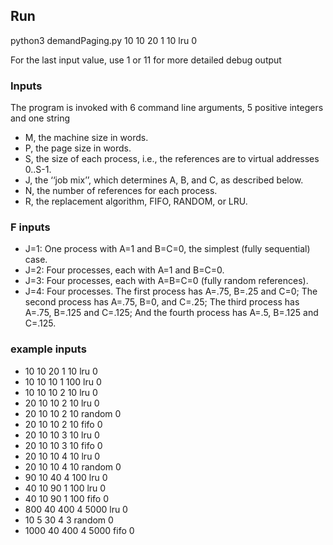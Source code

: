 ## Run
python3 demandPaging.py 10 10 20 1 10 lru 0

For the last input value, use 1 or 11 for more detailed debug output

### Inputs
The program is invoked with 6 command line arguments, 5 positive integers and one string
- M, the machine size in words.
- P, the page size in words.
- S, the size of each process, i.e., the references are to virtual addresses 0..S-1.
- J, the ‘‘job mix’’, which determines A, B, and C, as described below.
- N, the number of references for each process.
- R, the replacement algorithm, FIFO, RANDOM, or LRU.

### F inputs
- J=1: One process with A=1 and B=C=0, the simplest (fully sequential) case.
- J=2: Four processes, each with A=1 and B=C=0.
- J=3: Four processes, each with A=B=C=0 (fully random references).
- J=4: Four processes. The first process has A=.75, B=.25 and C=0;
The second process has A=.75, B=0, and C=.25;
The third process has A=.75, B=.125 and C=.125;
And the fourth process has A=.5, B=.125 and C=.125.

### example inputs
- 10 10 20 1 10 lru 0
- 10 10 10 1 100 lru 0
- 10 10 10 2 10 lru 0
- 20 10 10 2 10 lru 0
- 20 10 10 2 10 random 0
- 20 10 10 2 10 fifo 0
- 20 10 10 3 10 lru 0
- 20 10 10 3 10 fifo 0
- 20 10 10 4 10 lru 0
- 20 10 10 4 10 random 0
- 90 10 40 4 100 lru 0
- 40 10 90 1 100 lru 0
- 40 10 90 1 100 fifo 0
- 800 40 400 4 5000 lru 0
- 10 5 30 4 3 random 0
- 1000 40 400 4 5000 fifo 0